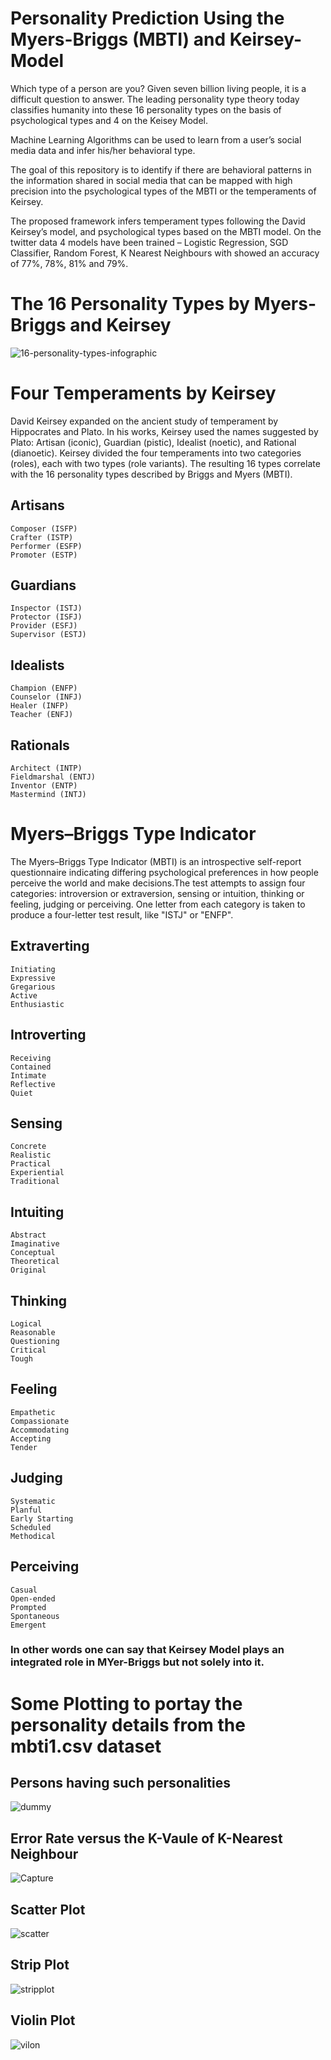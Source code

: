 # Personality Prediction Using the Myers-Briggs (MBTI) and Keirsey-Model

Which type of a person are you? Given seven billion living people, it is a difficult question to answer. The leading personality type theory today classifies humanity into these 16 personality types on the basis of psychological types and 4 on the Keisey Model.

Machine Learning Algorithms can be used to learn from a user’s social
media data and infer his/her behavioral type.

The goal of this repository is to identify if there are behavioral patterns in the information
shared in social media that can be mapped with high precision into the psychological types of
the MBTI or the temperaments of Keirsey.

The proposed framework infers temperament types following the David Keirsey’s model, and psychological types based on the MBTI model. On the twitter data 4 models have been trained – Logistic Regression, SGD Classifier, Random Forest, K Nearest Neighbours with showed an accuracy of 77%, 78%, 81% and 79%.

# The 16 Personality Types by Myers-Briggs and Keirsey

![16-personality-types-infographic](https://user-images.githubusercontent.com/39180928/90257882-61143980-de65-11ea-9361-fd4c196273a1.jpg)

# Four Temperaments by Keirsey

David Keirsey expanded on the ancient study of temperament by Hippocrates and Plato. In his works, Keirsey used the names suggested by Plato: Artisan (iconic), Guardian (pistic), Idealist (noetic), and Rational (dianoetic). Keirsey divided the four temperaments into two categories (roles), each with two types (role variants). The resulting 16 types correlate with the 16 personality types described by Briggs and Myers (MBTI).

## Artisans
    Composer (ISFP)
    Crafter (ISTP)
    Performer (ESFP)
    Promoter (ESTP)

## Guardians
    Inspector (ISTJ)
    Protector (ISFJ)
    Provider (ESFJ)
    Supervisor (ESTJ)

## Idealists
    Champion (ENFP)
    Counselor (INFJ)
    Healer (INFP)
    Teacher (ENFJ)

## Rationals
    Architect (INTP)
    Fieldmarshal (ENTJ)
    Inventor (ENTP)
    Mastermind (INTJ)

# Myers–Briggs Type Indicator

The Myers–Briggs Type Indicator (MBTI) is an introspective self-report questionnaire indicating differing psychological preferences in how people perceive the world and make decisions.The test attempts to assign four categories: introversion or extraversion, sensing or intuition, thinking or feeling, judging or perceiving. One letter from each category is taken to produce a four-letter test result, like "ISTJ" or "ENFP". 

## Extraverting
    Initiating
    Expressive
    Gregarious
    Active
    Enthusiastic
    
## Introverting
    Receiving
    Contained
    Intimate
    Reflective
    Quiet

## Sensing
    Concrete
    Realistic
    Practical
    Experiential
    Traditional
    
## Intuiting
    Abstract
    Imaginative
    Conceptual
    Theoretical
    Original

## Thinking
    Logical
    Reasonable
    Questioning
    Critical
    Tough

## Feeling
    Empathetic
    Compassionate
    Accommodating
    Accepting
    Tender

## Judging
    Systematic
    Planful
    Early Starting
    Scheduled
    Methodical

## Perceiving
    Casual
    Open-ended
    Prompted
    Spontaneous
    Emergent

### In other words one can say that Keirsey Model plays an integrated role in MYer-Briggs but not solely into it.

# Some Plotting to portay the personality details from the mbti1.csv dataset

## Persons having such personalities

![dummy](https://user-images.githubusercontent.com/39180928/90258640-76d62e80-de66-11ea-8dc0-ff19c9d3ba7f.png)

## Error Rate versus the K-Vaule of K-Nearest Neighbour

![Capture](https://user-images.githubusercontent.com/39180928/90329195-2246c680-dfc0-11ea-9a1a-919154d1a995.PNG)

## Scatter Plot

![scatter](https://user-images.githubusercontent.com/39180928/90526588-350ef600-e18e-11ea-9a52-ba74144d9b4a.png)

## Strip Plot

![stripplot](https://user-images.githubusercontent.com/39180928/90664947-fc901a80-e268-11ea-9c25-0550a53fef37.png)

## Violin Plot

![vilon](https://user-images.githubusercontent.com/39180928/90804609-19dfea00-e338-11ea-91b5-8635297af00a.png)
